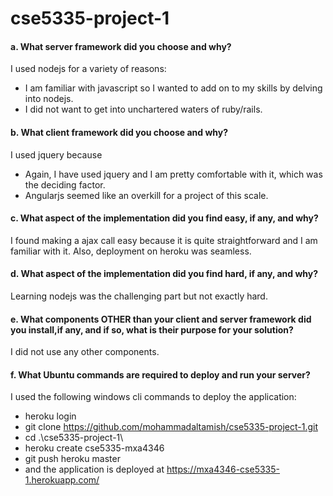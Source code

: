 # cse5335-project-1
#### a. What server framework did you choose and why?
I used nodejs for a variety of reasons:
- I am familiar with javascript so I wanted to add on to my skills by delving into nodejs.
- I did not want to get into unchartered waters of ruby/rails.

#### b. What client framework did you choose and why?
I used jquery because
- Again, I have used jquery and I am pretty comfortable with it, which was the deciding factor.
- Angularjs seemed like an overkill for a project of this scale.

#### c. What aspect of the implementation did you find easy, if any, and why?
  I found making a ajax call easy because it is quite straightforward and I am familiar with it. Also, deployment on heroku was seamless.

#### d. What aspect of the implementation did you find hard, if any, and why?
  Learning nodejs was the challenging part but not exactly hard.
  
#### e. What components OTHER than your client and server framework did you install,if any, and if so, what is their purpose for your solution?
  I did not use any other components.
  
#### f. What Ubuntu commands are required to deploy and run your server?
  I used the following windows cli commands to deploy the application:
- heroku login
- git clone https://github.com/mohammadaltamish/cse5335-project-1.git
- cd .\cse5335-project-1\
- heroku create cse5335-mxa4346
- git push heroku master
- and the application is deployed at https://mxa4346-cse5335-1.herokuapp.com/
